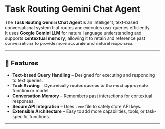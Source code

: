 # Task Routing Gemini Chat Agent

The **Task Routing Gemini Chat Agent** is an intelligent, text-based conversational system that routes and executes user queries efficiently.  
It uses **Google Gemini LLM** for natural language understanding and supports **contextual memory**, allowing it to retain and reference past conversations to provide more accurate and natural responses.

---

## 🚀 Features
- **Text-based Query Handling** – Designed for executing and responding to text queries.  
- **Task Routing** – Dynamically routes queries to the most appropriate function or model.  
- **Conversation Memory** – Remembers past interactions for contextual responses.  
- **Secure API Integration** – Uses `.env` file to safely store API keys.  
- **Extensible Architecture** – Easy to add more capabilities, tools, or task-specific functions.  

---
